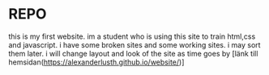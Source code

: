 # REPO
this is my first website. im a student who is using this site to train html,css and javascript.
i have some broken sites and some working sites. i may sort them later. i will change layout and look of the site as time goes by
[länk till hemsidan(https://alexanderlusth.github.io/website/)]
